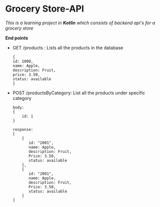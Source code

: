 # Grocery Store-API

*This is a learning project in **Kotlin** which consists of backend api's for a grocery store*

**End points**
* GET /products : Lists all the products in the database
    ```
  {
    id: 1000,
    name: Apple,
    description: Fruit,
    price: 3.50,
    status: available
  }
  ```
* POST /productsByCategory: List all the products under specific category
    ```
  body:
    {
        id: 1
    }
  
  response: 
  [
        {
           id: "2001",
           name: Apple,
           description: Fruit,
           Price: 3.50,
           status: available
        },
        {
           id: "2001",
           name: Apple,
           description: Fruit,
           Price: 3.50,
           status: available
        }
  ]
    ```